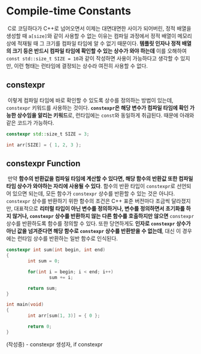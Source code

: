 # Compile-time Constants

&nbsp;C로 코딩하다가 C++로 넘어오면서 이제는 대면대면한 사이가 되어버린, 정적 배열을 생성할 때 `a[size]`와 같이 사용할 수 없는 이유는 컴파일 과정에서 정적 배열이 메모리 상에 적재될 때 그 크기를 컴파일 타임에 알 수 없기 때문이다. **템플릿 인자나 정적 배열의 크기 등은 반드시 컴파일 타임에 확인할 수 있는 상수가 와야 하는데** 이를 오해하여 `const std::size_t SIZE = 10`과 같이 작성하면 사용이 가능하다고 생각할 수 있지만, 이런 형태는 런타임에 결정되는 상수라 여전히 사용할 수 없다.


## constexpr

&nbsp;이렇게 컴파일 타임에 바로 확인할 수 있도록 상수를 정의하는 방법이 있는데, `constexpr` 키워드를 사용하는 것이다. **`constexpr`은 해당 변수가 컴파일 타임에 확인 가능한 상수임을 알리는 키워드**로, 런타임에는 `const`와 동일하게 취급된다. 때문에 아래와 같은 코드가 가능하다.

```C++
constexpr std::size_t SIZE = 3;

int arr[SIZE] = { 1, 2, 3 };
```


## constexpr Function

&nbsp;만약 **함수의 반환값을 컴파일 타임에 계산할 수 있다면, 해당 함수의 반환값 또한 컴파일 타임 상수가 와야하는 자리에 사용될 수 있다**. 함수의 반환 타입이 `constexpr`로 선언되어 있으면 되는데, 모든 함수가 `constexpr` 상수를 반환할 수 있는 것은 아니다. `constexpr` 상수를 반환하기 위한 함수의 조건은 C++ 표준 버전마다 조금씩 달라졌지만, 대표적으로 **리터럴 타입이 아닌 변수를 정의하거나, 변수를 정의하면서 초기화를 하지 않거나, `constexpr` 상수를 반환하지 않는 다른 함수를 호출하지만 않으면** `constexpr` 상수를 반환하도록 함수를 정의할 수 있다. 또한 당연하게도 **인자로 `constexpr` 상수가 아닌 값을 넘겨준다면 해당 함수로 `constexpr` 상수를 반환받을 수 없는데**, 대신 이 경우에는 런타임 상수를 반환하는 일반 함수로 인식된다.

```C++
constexpr int sum(int begin, int end)
{
        int sum = 0;

        for(int i = begin; i < end; i++)
                sum += i;

        return sum;
}

int main(void)
{
        int arr[sum(1, 3)] = { 0 };

        return 0;
}
```


(작성중) - constexpr 생성자, if constexpr
